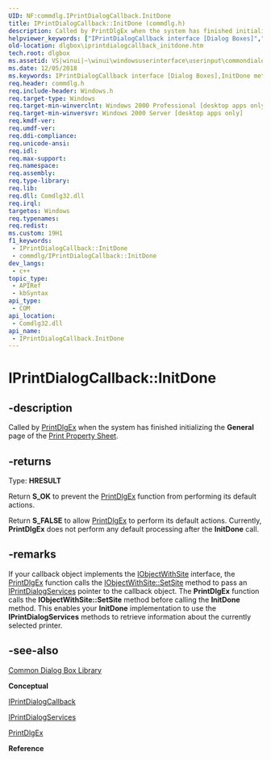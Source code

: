 ```yaml
---
UID: NF:commdlg.IPrintDialogCallback.InitDone
title: IPrintDialogCallback::InitDone (commdlg.h)
description: Called by PrintDlgEx when the system has finished initializing the General page of the Print Property Sheet.
helpviewer_keywords: ["IPrintDialogCallback interface [Dialog Boxes]","InitDone method","IPrintDialogCallback.InitDone","IPrintDialogCallback::InitDone","InitDone","InitDone method [Dialog Boxes]","InitDone method [Dialog Boxes]","IPrintDialogCallback interface","_win32_IPrintDialogCallback_InitDone","_win32_iprintdialogcallback_initdone_cpp","commdlg/IPrintDialogCallback::InitDone","dlgbox.iprintdialogcallback_initdone","winui._win32_iprintdialogcallback_initdone"]
old-location: dlgbox\iprintdialogcallback_initdone.htm
tech.root: dlgbox
ms.assetid: VS|winui|~\winui\windowsuserinterface\userinput\commondialogboxlibrary\commondialogboxreference\commondialogboxinterfaces\iprintdialogcallback\iprintdialogcallbackinitdone.htm
ms.date: 12/05/2018
ms.keywords: IPrintDialogCallback interface [Dialog Boxes],InitDone method, IPrintDialogCallback.InitDone, IPrintDialogCallback::InitDone, InitDone, InitDone method [Dialog Boxes], InitDone method [Dialog Boxes],IPrintDialogCallback interface, _win32_IPrintDialogCallback_InitDone, _win32_iprintdialogcallback_initdone_cpp, commdlg/IPrintDialogCallback::InitDone, dlgbox.iprintdialogcallback_initdone, winui._win32_iprintdialogcallback_initdone
req.header: commdlg.h
req.include-header: Windows.h
req.target-type: Windows
req.target-min-winverclnt: Windows 2000 Professional [desktop apps only]
req.target-min-winversvr: Windows 2000 Server [desktop apps only]
req.kmdf-ver: 
req.umdf-ver: 
req.ddi-compliance: 
req.unicode-ansi: 
req.idl: 
req.max-support: 
req.namespace: 
req.assembly: 
req.type-library: 
req.lib: 
req.dll: Comdlg32.dll
req.irql: 
targetos: Windows
req.typenames: 
req.redist: 
ms.custom: 19H1
f1_keywords:
 - IPrintDialogCallback::InitDone
 - commdlg/IPrintDialogCallback::InitDone
dev_langs:
 - c++
topic_type:
 - APIRef
 - kbSyntax
api_type:
 - COM
api_location:
 - Comdlg32.dll
api_name:
 - IPrintDialogCallback.InitDone
---
```


# IPrintDialogCallback::InitDone


## -description

Called by <a href="/previous-versions/windows/desktop/legacy/ms646942(v=vs.85)">PrintDlgEx</a> when the system has finished initializing the <b>General</b> page of the <a href="/windows/desktop/dlgbox/print-property-sheet">Print Property Sheet</a>.



## -returns

Type: <b>HRESULT</b>

Return <b>S_OK</b> to prevent the <a href="/previous-versions/windows/desktop/legacy/ms646942(v=vs.85)">PrintDlgEx</a> function from performing its default actions.

Return <b>S_FALSE</b> to allow <a href="/previous-versions/windows/desktop/legacy/ms646942(v=vs.85)">PrintDlgEx</a> to perform its default actions. Currently, <b>PrintDlgEx</b> does not perform any default processing after the <b>InitDone</b> call.

## -remarks

If your callback object implements the <a href="/windows/desktop/api/ocidl/nn-ocidl-iobjectwithsite">IObjectWithSite</a> interface, the <a href="/previous-versions/windows/desktop/legacy/ms646942(v=vs.85)">PrintDlgEx</a> function calls the <a href="/windows/desktop/api/ocidl/nf-ocidl-iobjectwithsite-setsite">IObjectWithSite::SetSite</a> method to pass an <a href="/windows/desktop/api/commdlg/nn-commdlg-iprintdialogservices">IPrintDialogServices</a> pointer to the callback object. The <b>PrintDlgEx</b> function calls the <b>IObjectWithSite::SetSite</b> method before calling the <b>InitDone</b> method. This enables your <b>InitDone</b> implementation to use the <b>IPrintDialogServices</b> methods to retrieve information about the currently selected printer.

## -see-also

<a href="/windows/desktop/dlgbox/common-dialog-box-library">Common Dialog Box Library</a>



<b>Conceptual</b>



<a href="/windows/desktop/api/commdlg/nn-commdlg-iprintdialogcallback">IPrintDialogCallback</a>



<a href="/windows/desktop/api/commdlg/nn-commdlg-iprintdialogservices">IPrintDialogServices</a>



<a href="/previous-versions/windows/desktop/legacy/ms646942(v=vs.85)">PrintDlgEx</a>



<b>Reference</b>
